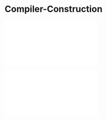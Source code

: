 # Compiler-Construction

![Introduction and History of Programming Languages](./Notes/introduction.markdown)

![Language Translation](./Notes/languageTranslation.markdown)
